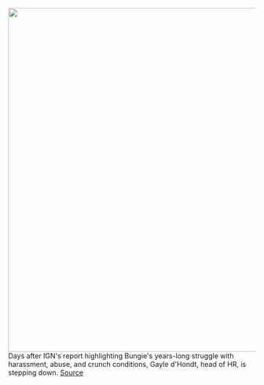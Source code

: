 <img src='https://cdn.vox-cdn.com/thumbor/szOZsPG6pApH4FKaG_gcPKF6k8U=/0x0:3000x2000/1200x800/filters:focal(1260x760:1740x1240)/cdn.vox-cdn.com/uploads/chorus_image/image/70282604/696030068.0.jpg' width='700px' /><br/>
Days after IGN's report highlighting Bungie's years-long struggle with harassment, abuse, and crunch conditions, Gayle d'Hondt, head of HR, is stepping down.
<a href='https://www.theverge.com/2021/12/16/22839888/bungie-toxic-work-culture-hr-head-steps-down-destiny-2'> Source <a/>